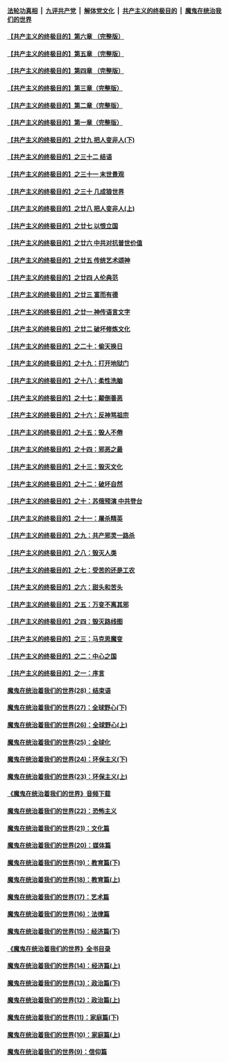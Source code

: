 ####  [法轮功真相](../../../../basic/blob/master/README.md?t=06151531) &nbsp;|&nbsp; [九评共产党](../../../../9ping.md/blob/master/README.md?t=06151531) &nbsp;|&nbsp; [解体党文化](../../../../jtdwh.md/blob/master/README.md?t=06151531)  &nbsp;|&nbsp; [共产主义的终极目的](../../../../gczydzjmd.md/blob/master/README.md?t=06151531) &nbsp;|&nbsp; [魔鬼在统治我们的世界](../../../../mgztzwmdsj.md/blob/master/README.md?t=06151531) 

#### [【共产主义的终极目的】第六章 （完整版）](../pages/nsc422/n11428913.md?t=06151531) 

#### [【共产主义的终极目的】第五章 （完整版）](../pages/nsc422/n11428912.md?t=06151531) 

#### [【共产主义的终极目的】第四章 （完整版）](../pages/nsc422/n11428907.md?t=06151531) 

#### [【共产主义的终极目的】第三章（完整版）](../pages/nsc422/n11428848.md?t=06151531) 

#### [【共产主义的终极目的】第二章（完整版）](../pages/nsc422/n11428831.md?t=06151531) 

#### [【共产主义的终极目的】第一章（完整版）](../pages/nsc422/n11417651.md?t=06151531) 

#### [【共产主义的终极目的】之廿九 把人变非人(下)](../pages/nsc422/n11344140.md?t=06151531) 

#### [【共产主义的终极目的】之三十二 结语](../pages/nsc422/n11360535.md?t=06151531) 

#### [【共产主义的终极目的】之三十一 末世景观](../pages/nsc422/n11351129.md?t=06151531) 

#### [【共产主义的终极目的】之三十 几成狼世界](../pages/nsc422/n11348280.md?t=06151531) 

#### [【共产主义的终极目的】之廿八 把人变非人(上)](../pages/nsc422/n11340492.md?t=06151531) 

#### [【共产主义的终极目的】之廿七 以恨立国](../pages/nsc422/n11336944.md?t=06151531) 

#### [【共产主义的终极目的】之廿六 中共对抗普世价值](../pages/nsc422/n11324785.md?t=06151531) 

#### [【共产主义的终极目的】之廿五 传统艺术颂神](../pages/nsc422/n11296396.md?t=06151531) 

#### [【共产主义的终极目的】之廿四 人伦典范](../pages/nsc422/n11296397.md?t=06151531) 

#### [【共产主义的终极目的】之廿三 富而有德](../pages/nsc422/n11283598.md?t=06151531) 

#### [【共产主义的终极目的】之廿一 神传语言文字](../pages/nsc422/n11263265.md?t=06151531) 

#### [【共产主义的终极目的】之廿二 破坏修炼文化](../pages/nsc422/n11245728.md?t=06151531) 

#### [【共产主义的终极目的】之二十：偷天换日](../pages/nsc422/n11238846.md?t=06151531) 

#### [【共产主义的终极目的】之十九：打开地狱门](../pages/nsc422/n11206376.md?t=06151531) 

#### [【共产主义的终极目的】之十八：柔性洗脑](../pages/nsc422/n11199994.md?t=06151531) 

#### [【共产主义的终极目的】之十七：颠倒善恶](../pages/nsc422/n11179782.md?t=06151531) 

#### [【共产主义的终极目的】之十六：反神骂祖宗](../pages/nsc422/n11166798.md?t=06151531) 

#### [【共产主义的终极目的】之十五：毁人不倦](../pages/nsc422/n11166792.md?t=06151531) 

#### [【共产主义的终极目的】之十四：邪恶之最](../pages/nsc422/n11150249.md?t=06151531) 

#### [【共产主义的终极目的】之十三：毁灭文化](../pages/nsc422/n11135227.md?t=06151531) 

#### [【共产主义的终极目的】之十二：破坏自然](../pages/nsc422/n11135214.md?t=06151531) 

#### [【共产主义的终极目的】之十：苏俄预演 中共登台](../pages/nsc422/n11118424.md?t=06151531) 

#### [【共产主义的终极目的】之十一：屠杀精英](../pages/nsc422/n11118442.md?t=06151531) 

#### [【共产主义的终极目的】之九：共产邪灵一路杀](../pages/nsc422/n11114139.md?t=06151531) 

#### [【共产主义的终极目的】之八：毁灭人类](../pages/nsc422/n11108503.md?t=06151531) 

#### [【共产主义的终极目的】之七：受苦的还是工农](../pages/nsc422/n11101809.md?t=06151531) 

#### [【共产主义的终极目的】之六：甜头和苦头](../pages/nsc422/n11096971.md?t=06151531) 

#### [【共产主义的终极目的】之五：万变不离其邪](../pages/nsc422/n11091285.md?t=06151531) 

#### [【共产主义的终极目的】之四：毁灭路线图](../pages/nsc422/n11086284.md?t=06151531) 

#### [【共产主义的终极目的】之三：马克思魔变](../pages/nsc422/n11061941.md?t=06151531) 

#### [【共产主义的终极目的】之二：中心之国](../pages/nsc422/n11047728.md?t=06151531) 

#### [【共产主义的终极目的】之一：序言](../pages/nsc422/n11086077.md?t=06151531) 

#### [魔鬼在统治着我们的世界(28)：结束语](../pages/nsc422/n10936246.md?t=06151531) 

#### [魔鬼在统治着我们的世界(27)：全球野心(下)](../pages/nsc422/n10928319.md?t=06151531) 

#### [魔鬼在统治着我们的世界(26)：全球野心(上)](../pages/nsc422/n10900318.md?t=06151531) 

#### [魔鬼在统治着我们的世界(25)：全球化](../pages/nsc422/n10788205.md?t=06151531) 

#### [魔鬼在统治着我们的世界(24)：环保主义(下)](../pages/nsc422/n10695307.md?t=06151531) 

#### [魔鬼在统治着我们的世界(23)：环保主义(上)](../pages/nsc422/n10688613.md?t=06151531) 

#### [《魔鬼在统治着我们的世界》音频下载](../pages/nsc422/n10635553.md?t=06151531) 

#### [魔鬼在统治着我们的世界(22)：恐怖主义](../pages/nsc422/n10614727.md?t=06151531) 

#### [魔鬼在统治着我们的世界(21)：文化篇](../pages/nsc422/n10597706.md?t=06151531) 

#### [魔鬼在统治着我们的世界(20)：媒体篇](../pages/nsc422/n10586579.md?t=06151531) 

#### [魔鬼在统治着我们的世界(19)：教育篇(下)](../pages/nsc422/n10564808.md?t=06151531) 

#### [魔鬼在统治着我们的世界(18)：教育篇(上)](../pages/nsc422/n10526970.md?t=06151531) 

#### [魔鬼在统治着我们的世界(17)：艺术篇](../pages/nsc422/n10499093.md?t=06151531) 

#### [魔鬼在统治着我们的世界(16)：法律篇](../pages/nsc422/n10485969.md?t=06151531) 

#### [魔鬼在统治着我们的世界(15)：经济篇(下)](../pages/nsc422/n10469975.md?t=06151531) 

#### [《魔鬼在统治着我们的世界》全书目录](../pages/nsc422/n10464261.md?t=06151531) 

#### [魔鬼在统治着我们的世界(14)：经济篇(上)](../pages/nsc422/n10457370.md?t=06151531) 

#### [魔鬼在统治着我们的世界(13)：政治篇(下)](../pages/nsc422/n10448270.md?t=06151531) 

#### [魔鬼在统治着我们的世界(12)：政治篇(上)](../pages/nsc422/n10444576.md?t=06151531) 

#### [魔鬼在统治着我们的世界(11)：家庭篇(下)](../pages/nsc422/n10440961.md?t=06151531) 

#### [魔鬼在统治着我们的世界(10)：家庭篇(上)](../pages/nsc422/n10435448.md?t=06151531) 

#### [魔鬼在统治着我们的世界(9)：信仰篇](../pages/nsc422/n10432159.md?t=06151531) 

